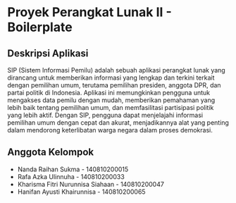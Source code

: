 # Proyek Perangkat Lunak II - Boilerplate

## Deskripsi Aplikasi
SIP (Sistem Informasi Pemilu) adalah sebuah aplikasi perangkat lunak yang dirancang untuk memberikan informasi yang lengkap dan terkini terkait dengan pemilihan umum, terutama pemilihan presiden, anggota DPR, dan partai politik di Indonesia. Aplikasi ini memungkinkan pengguna untuk mengakses data pemilu dengan mudah, memberikan pemahaman yang lebih baik tentang pemilihan umum, dan memfasilitasi partisipasi politik yang lebih aktif. Dengan SIP, pengguna dapat menjelajahi informasi pemilihan umum dengan cepat dan akurat, menjadikannya alat yang penting dalam mendorong keterlibatan warga negara dalam proses demokrasi.

## Anggota Kelompok
- Nanda Raihan Sukma - 140810200015
- Rafa Azka Ulinnuha - 140810200033
- Kharisma Fitri Nurunnisa Siahaan - 140810200047
- Hanifan Ayusti Khairunnisa - 140810200065
